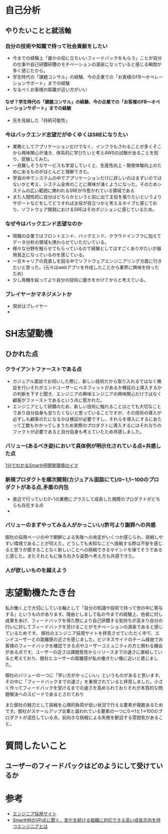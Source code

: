 # 自己分析

## やりたいことと就活軸
### **自分の技術や知識で持って社会貢献をしたい**
- 今までの経験上「誰かの役に立ちいいフィードバックをもらう」ことが自分の仕事や自己研鑽研鑽のモチベーションの源泉になっていると感じる瞬間が多く感じたから。
- 学生時代の「課題コンサル」の経験、今の企業での「お客様のFB〜オペレーションサポート」までの経験
- なるべくお客様の距離が近い方がいい

#### なぜ？学生時代の「課題コンサル」の経験、今の企業での「お客様のFB〜オペレーションサポート」までの経験
  - 先を見越した「持続可能性」

### **今はバックエンド志望だがゆくゆくはSREになりたい**
- 業務としてアプリケーションだけでなく、インフラもさわることが多くそこから興味関心が湧き、体系的に学びたいと考えAWSの試験があることを知り、受験してみた。
- 一見難しそうなサービスも学習していくと、生産性向上・開発体験向上のためにあるものがほとんどと理解できた。
- 学習の中でシステムの中でアプリケーションだけに詳しいのはまずいのではないかと考え、システム全体のことに興味が湧くようになった。そのためシステムの広い範囲に関われるSREが今惹かれている領域である
- また人間性的に自分はどちらかというと前に出て主役を張りたいというよりサポートなどをしてどうすれば主役が目立つかと考えるタイプと感じており、ソフトウェア開発におけるSREはそのポジションに感じているため。

### なぜ今はバックエンド志望なのか
- 現職の企業ではフロントエンド、バックエンド、クラウドインフラに加えてデータ分析の領域も携わらせていただいている。
- 様々な分野を触らせてもらっているので経験としてはすごくありがたいが器用貧乏になっているのを感じている。
- 一旦キャリアの見直しを図る中でソフトウェアエンジニアリング方面に行きたいと思った。(元々はwebアプリを作成したことから業界に興味を持ったため)
- 少し両機を絞ってより自分の技術に磨きをかけてからと考えている。

### プレイヤーかマネジメントか
- 現状はプレイヤー
- 

# SH志望動機

## ひかれた点

### クライアントファーストである点
- カジュアル面談でお伺いした際に、新しい技術だから取り入れるではなく検証を行いそれがエンドユーザーにベネフィットがあるか検証の上導入するかの判断を下すと聞き、エンジニアの興味エンジニアの興味関心だけではなく顧客がファーストであるという点に惹かれた。
- エンジニアとして研鑽のため、新しい技術に触れることはとても大切なことであり自分自身も怠りたくないと思っていることですが、その技術の導入が必ずしも顧客のたになるかは検証が必要ですし、それらを導入にするにあたって工数もかかってしまうため実際のプロダクトに導入するにはそれなりのファクトが必要であると自分自身も考えていたため共感しました。

### バリュー(あるべき姿)において具体例が明示化されている点+共感した点
[1分でわかるSmartHR開発環境のイマ](https://hello-world.smarthr.co.jp/)


### 新規プロダクトを順次開発(カジュアル面談にて)/0~1,1~100のプロダクトがある点,矛盾の内包
- 直近で行っていた0~1の業務にプラスして成長した規模のプロダクトがどちらも存在する点
- 


### バリューのまずやってみる人がかっこいい/許可より謝罪への共感

御社の採用ページの中で朝鮮による失敗への肯定がいくつか感じられ、挑戦しやすい環境であることが伺えた。どうしても未知なことへ挑戦する際は不安を感じると思うが臆することなく新しいことへの挑戦できるマインドを保てそうであると感じた。またそれともに後ろ向きな姿勢へ考え方も共感できた。

### 人が欲しいものを越えよう



# 志望動機たたき台
私の働く上で大切にしている軸として「自分の知識や技術で持って世の中に寄与する」というものがあります。理由としまして私の今までの経験上、他者に対し成果をあげ、フィードバックを得た際により自己研鑽する気持ちが高まり自分の行いに対してフィードバックを受けることがモチベーションの源泉であると感じているためです。
御社のエンジニア採用サイトを拝見させていただく中で、エンドユーザーとの距離感の近さを感じました。ビジネスサイドのチーム経由でお客様のフィードバックを確認できる点やユーザーコミュニティの方と関わる機会がある点です。ユーザーの近さは課題発見からリリースまでの速さに直結していると考えており、御社とユーザーの距離感が私の働きたい像に近いと感じました。

御社のバリューの一つに「早い方がかっこいい」というものがあると思います。その中に「フィードバックまでの速さ」を重視されていると拝見しました。小さく作ってフィードバックを受けるまでの速さを高められておりそれが本質的な問題解決へのスピードであるとされており

また御社の魅力として挑戦を心理的負荷が低い状況で行える要素が複数あるためです。御社がスケールアップ企業と謳われている要素の一つに0→1と1→100のプロダクトが混在している点。前向きな挑戦による失敗を歓迎する雰囲気があること。


# 質問したいこと

## ユーザーのフィードバックはどのようにして受けているか



# 参考
- [エンジニア採用サイト](https://recruit.smarthr.co.jp/work/engineer/#h8330f29a31)
- [SmartHRのVPoEに聞く、変化を続ける組織に対応できる高い成長志向を持つエンジニアとは](https://levtech.jp/media/article/interview/detail_135/)

